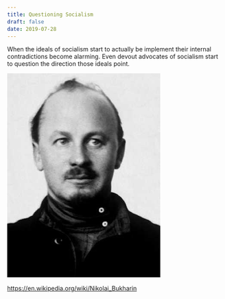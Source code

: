```yaml
---
title: Questioning Socialism
draft: false
date: 2019-07-28
---
```


When the ideals of socialism start to actually be implement their internal contradictions become alarming. Even devout advocates of socialism start to question the direction those ideals point.

![](2019-07-28-13-09-48.png)

https://en.wikipedia.org/wiki/Nikolai_Bukharin

